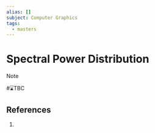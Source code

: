 ```yaml
---
alias: []
subject: Computer Graphics
tags:
  - masters
---
```

# Spectral Power Distribution

>[!note]
> #⌛TBC 

## References
1. 